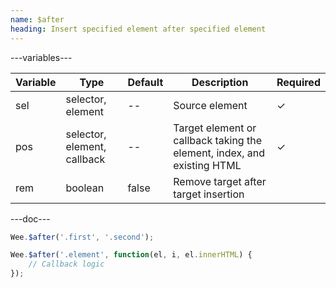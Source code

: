 ```yaml
---
name: $after
heading: Insert specified element after specified element
---
```


---variables---

| Variable | Type                        | Default | Description                                                             | Required |
| -------- | --------------------------- | ------- | ----------------------------------------------------------------------- | -------- |
| sel      | selector, element           | --      | Source element                                                          | &#10003; |
| pos      | selector, element, callback | --      | Target element or callback taking the element, index, and existing HTML | &#10003; |
| rem      | boolean                     | false   | Remove target after target insertion                                    |          |

---doc---

```javascript
Wee.$after('.first', '.second');
```

```javascript
Wee.$after('.element', function(el, i, el.innerHTML) {
    // Callback logic
});
```